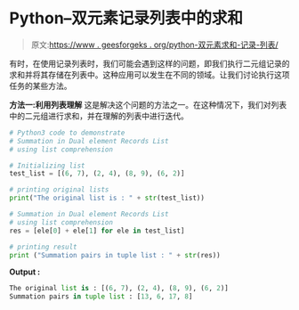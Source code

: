 # Python–双元素记录列表中的求和

> 原文:[https://www . geesforgeks . org/python-双元素求和-记录-列表/](https://www.geeksforgeeks.org/python-summation-in-dual-element-records-list/)

有时，在使用记录列表时，我们可能会遇到这样的问题，即我们执行二元组记录的求和并将其存储在列表中。这种应用可以发生在不同的领域。让我们讨论执行这项任务的某些方法。

**方法一:利用列表理解**
这是解决这个问题的方法之一。在这种情况下，我们对列表中的二元组进行求和，并在理解的列表中进行迭代。

```py
# Python3 code to demonstrate 
# Summation in Dual element Records List
# using list comprehension

# Initializing list
test_list = [(6, 7), (2, 4), (8, 9), (6, 2)]

# printing original lists
print("The original list is : " + str(test_list))

# Summation in Dual element Records List
# using list comprehension
res = [ele[0] + ele[1] for ele in test_list]

# printing result 
print ("Summation pairs in tuple list : " + str(res))
```

**Output :**

```py
The original list is : [(6, 7), (2, 4), (8, 9), (6, 2)]
Summation pairs in tuple list : [13, 6, 17, 8]

```